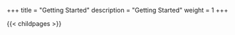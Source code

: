 
+++
title = "Getting Started"
description = "Getting Started"
weight = 1
+++

{{< childpages >}}



